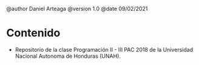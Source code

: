 @author Daniel Arteaga
@version 1.0
@date 09/02/2021

Contenido
=========

- Repositorio de la clase Programación II - III PAC 2018 de la Universidad Nacional Autonoma de Honduras (UNAH).